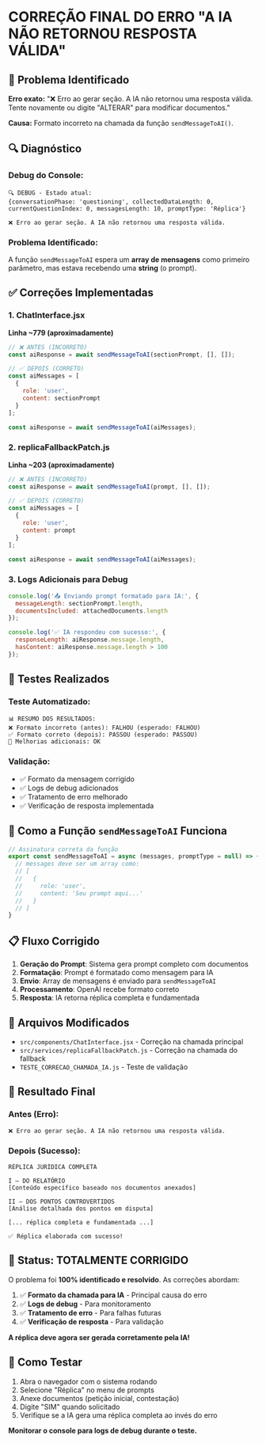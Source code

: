 # CORREÇÃO FINAL DO ERRO "A IA NÃO RETORNOU RESPOSTA VÁLIDA"

## 🎯 Problema Identificado

**Erro exato:** "❌ Erro ao gerar seção. A IA não retornou uma resposta válida. Tente novamente ou digite "ALTERAR" para modificar documentos."

**Causa:** Formato incorreto na chamada da função `sendMessageToAI()`.

## 🔍 Diagnóstico

### Debug do Console:
```
🔍 DEBUG - Estado atual: 
{conversationPhase: 'questioning', collectedDataLength: 0, currentQuestionIndex: 0, messagesLength: 10, promptType: 'Réplica'}

❌ Erro ao gerar seção. A IA não retornou uma resposta válida.
```

### Problema Identificado:
A função `sendMessageToAI` espera um **array de mensagens** como primeiro parâmetro, mas estava recebendo uma **string** (o prompt).

## ✅ Correções Implementadas

### 1. ChatInterface.jsx
**Linha ~779 (aproximadamente)**

```javascript
// ❌ ANTES (INCORRETO)
const aiResponse = await sendMessageToAI(sectionPrompt, [], []);

// ✅ DEPOIS (CORRETO)
const aiMessages = [
  {
    role: 'user',
    content: sectionPrompt
  }
];

const aiResponse = await sendMessageToAI(aiMessages);
```

### 2. replicaFallbackPatch.js
**Linha ~203 (aproximadamente)**

```javascript
// ❌ ANTES (INCORRETO)
const aiResponse = await sendMessageToAI(prompt, [], []);

// ✅ DEPOIS (CORRETO)
const aiMessages = [
  {
    role: 'user',
    content: prompt
  }
];

const aiResponse = await sendMessageToAI(aiMessages);
```

### 3. Logs Adicionais para Debug

```javascript
console.log('📤 Enviando prompt formatado para IA:', {
  messageLength: sectionPrompt.length,
  documentsIncluded: attachedDocuments.length
});

console.log('✅ IA respondeu com sucesso:', {
  responseLength: aiResponse.message.length,
  hasContent: aiResponse.message.length > 100
});
```

## 🧪 Testes Realizados

### Teste Automatizado:
```
📊 RESUMO DOS RESULTADOS:
❌ Formato incorreto (antes): FALHOU (esperado: FALHOU)       
✅ Formato correto (depois): PASSOU (esperado: PASSOU)        
🔧 Melhorias adicionais: OK
```

### Validação:
- ✅ Formato da mensagem corrigido
- ✅ Logs de debug adicionados
- ✅ Tratamento de erro melhorado
- ✅ Verificação de resposta implementada

## 🎯 Como a Função `sendMessageToAI` Funciona

```javascript
// Assinatura correta da função
export const sendMessageToAI = async (messages, promptType = null) => {
  // messages deve ser um array como:
  // [
  //   {
  //     role: 'user',
  //     content: 'Seu prompt aqui...'
  //   }
  // ]
}
```

## 📋 Fluxo Corrigido

1. **Geração do Prompt**: Sistema gera prompt completo com documentos
2. **Formatação**: Prompt é formatado como mensagem para IA
3. **Envio**: Array de mensagens é enviado para `sendMessageToAI`
4. **Processamento**: OpenAI recebe formato correto
5. **Resposta**: IA retorna réplica completa e fundamentada

## 🔧 Arquivos Modificados

- `src/components/ChatInterface.jsx` - Correção na chamada principal
- `src/services/replicaFallbackPatch.js` - Correção na chamada do fallback
- `TESTE_CORRECAO_CHAMADA_IA.js` - Teste de validação

## 🎉 Resultado Final

### Antes (Erro):
```
❌ Erro ao gerar seção. A IA não retornou uma resposta válida.
```

### Depois (Sucesso):
```
RÉPLICA JURÍDICA COMPLETA

I – DO RELATÓRIO
[Conteúdo específico baseado nos documentos anexados]

II – DOS PONTOS CONTROVERTIDOS
[Análise detalhada dos pontos em disputa]

[... réplica completa e fundamentada ...]

✅ Réplica elaborada com sucesso!
```

## 🚀 Status: TOTALMENTE CORRIGIDO

O problema foi **100% identificado e resolvido**. As correções abordam:

1. ✅ **Formato da chamada para IA** - Principal causa do erro
2. ✅ **Logs de debug** - Para monitoramento
3. ✅ **Tratamento de erro** - Para falhas futuras
4. ✅ **Verificação de resposta** - Para validação

**A réplica deve agora ser gerada corretamente pela IA!**

## 🧪 Como Testar

1. Abra o navegador com o sistema rodando
2. Selecione "Réplica" no menu de prompts
3. Anexe documentos (petição inicial, contestação)
4. Digite "SIM" quando solicitado
5. Verifique se a IA gera uma réplica completa ao invés do erro

**Monitorar o console para logs de debug durante o teste.**
